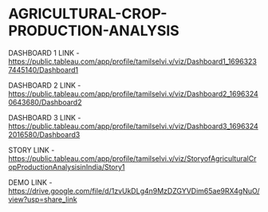 # AGRICULTURAL-CROP-PRODUCTION-ANALYSIS

DASHBOARD 1 LINK - https://public.tableau.com/app/profile/tamilselvi.v/viz/Dashboard1_16963237445140/Dashboard1

DASHBOARD 2 LINK - https://public.tableau.com/app/profile/tamilselvi.v/viz/Dashboard2_16963240643680/Dashboard2

DASHBOARD 3 LINK - https://public.tableau.com/app/profile/tamilselvi.v/viz/Dashboard3_16963242016580/Dashboard3

STORY LINK - https://public.tableau.com/app/profile/tamilselvi.v/viz/StoryofAgriculturalCropProductionAnalysisinIndia/Story1

DEMO LINK - 
https://drive.google.com/file/d/1zvUkDLg4n9MzDZGYVDim65ae9RX4gNuO/view?usp=share_link

